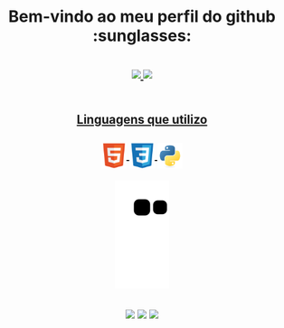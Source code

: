 <h1 align="Center">Bem-vindo ao meu perfil do github :sunglasses:<h1>
<h2>
<div align="center">
 <a href="https://github.com/caio9correa">
 <img height="150em" src="https://github-readme-stats.vercel.app/api?username=caio9correa&show_icons=true&theme=tokyonight&include_all_commits=true&count_private=true"/>
 <img height="150em" src="https://github-readme-stats.vercel.app/api/top-langs/?username=caio9correa&layout=compact&langs_count=7&theme=tokyonight"/>
</div>
<div style="display: inline_block" align="Center"><br>
 <h4 align="Center"> Linguagens que utilizo <h4>
 <img align="center" alt="Rafa-HTML" height="45" widht="55" src="https://raw.githubusercontent.com/devicons/devicon/master/icons/html5/html5-original.svg">
 <img align="center" alt="Rafa-CSS" height="45" widht="55" src="https://raw.githubusercontent.com/devicons/devicon/master/icons/css3/css3-original.svg">
 <img align="center" alt="Rafa-Python" height="45" widht="55" src="https://raw.githubusercontent.com/devicons/devicon/master/icons/python/python-original.svg">
 
  
 ![Snake animation](https://github.com/caio9correa/caio9correa/blob/output/github-contribution-grid-snake.svg)
 
 </div>
  
 <div align="Center">
<a href="https://www.instagram.com/caio9correa/" target="_blank"><img src="https://img.shields.io/badge/-Instagram-%23E4405F?style=for-the-badge&logo=instagram&logoColor=white" target="_blank"></a>
<a href = "caio9correa@gmail.com@caio9correa"><img src="https://img.shields.io/badge/Gmail-D14836?style=for-the-badge&logo=gmail&logoColor=white" target="_blank"></a>
<a href="https://www.linkedin.com/in/caio-correa-barros-a40771206/" target="_blank"><img src="https://img.shields.io/badge/-LinkedIn-%230077B5?style=for-the-badge&logo=linkedin&logoColor=white" target="_blank"></a>   
</div>
